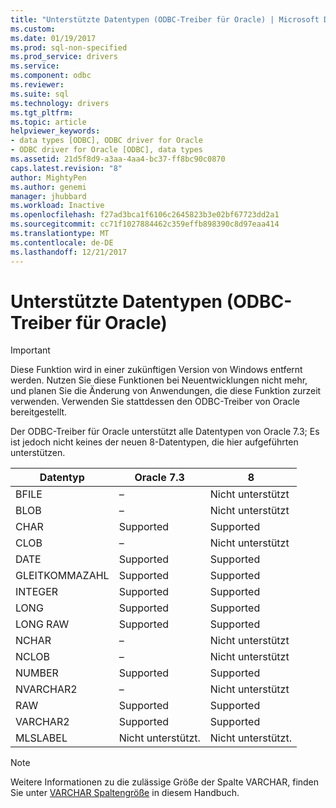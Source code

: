 ```yaml
---
title: "Unterstützte Datentypen (ODBC-Treiber für Oracle) | Microsoft Docs"
ms.custom: 
ms.date: 01/19/2017
ms.prod: sql-non-specified
ms.prod_service: drivers
ms.service: 
ms.component: odbc
ms.reviewer: 
ms.suite: sql
ms.technology: drivers
ms.tgt_pltfrm: 
ms.topic: article
helpviewer_keywords:
- data types [ODBC], ODBC driver for Oracle
- ODBC driver for Oracle [ODBC], data types
ms.assetid: 21d5f8d9-a3aa-4aa4-bc37-ff8bc90c0870
caps.latest.revision: "8"
author: MightyPen
ms.author: genemi
manager: jhubbard
ms.workload: Inactive
ms.openlocfilehash: f27ad3bca1f6106c2645823b3e02bf67723dd2a1
ms.sourcegitcommit: cc71f1027884462c359effb898390c8d97eaa414
ms.translationtype: MT
ms.contentlocale: de-DE
ms.lasthandoff: 12/21/2017
---
```

# <a name="supported-data-types-odbc-driver-for-oracle"></a>Unterstützte Datentypen (ODBC-Treiber für Oracle)
> [!IMPORTANT]  
>  Diese Funktion wird in einer zukünftigen Version von Windows entfernt werden. Nutzen Sie diese Funktionen bei Neuentwicklungen nicht mehr, und planen Sie die Änderung von Anwendungen, die diese Funktion zurzeit verwenden. Verwenden Sie stattdessen den ODBC-Treiber von Oracle bereitgestellt.  
  
 Der ODBC-Treiber für Oracle unterstützt alle Datentypen von Oracle 7.3; Es ist jedoch nicht keines der neuen 8-Datentypen, die hier aufgeführten unterstützen.  
  
|Datentyp|Oracle 7.3|8|  
|---------------|----------------|-------------|  
|BFILE|–|Nicht unterstützt|  
|BLOB|–|Nicht unterstützt|  
|CHAR|Supported|Supported|  
|CLOB|–|Nicht unterstützt|  
|DATE|Supported|Supported|  
|GLEITKOMMAZAHL|Supported|Supported|  
|INTEGER|Supported|Supported|  
|LONG|Supported|Supported|  
|LONG RAW|Supported|Supported|  
|NCHAR|–|Nicht unterstützt|  
|NCLOB|–|Nicht unterstützt|  
|NUMBER|Supported|Supported|  
|NVARCHAR2|–|Nicht unterstützt|  
|RAW|Supported|Supported|  
|VARCHAR2|Supported|Supported|  
|MLSLABEL|Nicht unterstützt.|Nicht unterstützt.|  
  
> [!NOTE]  
>  Weitere Informationen zu die zulässige Größe der Spalte VARCHAR, finden Sie unter [VARCHAR Spaltengröße](../../odbc/microsoft/varchar-column-size-odbc-driver-for-oracle.md) in diesem Handbuch.
